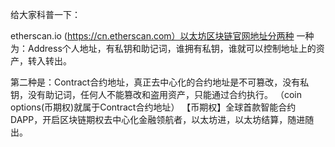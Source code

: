 给大家科普一下：

etherscan.io (https://cn.etherscan.com）以太坊区块链官网地址分两种
一种为：Address个人地址，有私钥和助记词，谁拥有私钥，谁就可以控制地址上的资产，转入转出。
  
第二种是：Contract合约地址，真正去中心化的合约地址是不可篡改，没有私钥，没有助记词，任何人不能篡改和盗用资产，只能通过合约执行。
（coin options(币期权)就属于Contract合约地址）
【币期权】全球首款智能合约DAPP，开启区块链期权去中心化金融领航者，以太坊进，以太坊结算，随进随出。
